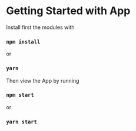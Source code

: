 # Getting Started with App

Install first the modules with

### `npm install`
or
### `yarn`

Then view the App by running

### `npm start`
or
### `yarn start`



